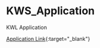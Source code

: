 # KWS_Application
KWL Application

[Application Link](http://kwsapp-env.hvxtdpw5gr.us-east-2.elasticbeanstalk.com/htdocs/login.php){:target="_blank"}
